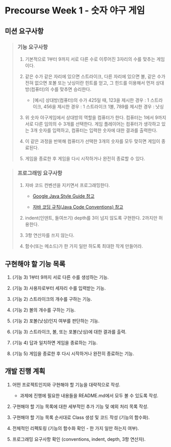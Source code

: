 # Precourse Week 1 - 숫자 야구 게임


## 미션 요구사항

>### 기능 요구사항
>
> 1. 기본적으로 1부터 9까지 서로 다른 수로 이루어진 3자리의 수를 맞추는 게임이다.
> 
> 2. 같은 수가 같은 자리에 있으면 스트라이크, 다른 자리에 있으면 볼, 같은 수가 전혀 없으면 포볼 또는 낫싱이란 힌트를 얻고, 그 힌드를 이용해서 먼저 상대방(컴퓨터)의 수를 맞추면 승리한다.
>       * [예시] 상대방(컴퓨터)의 수가 425일 때, 123을 제시한 경우 : 1 스트라이크, 456을 제시한 경우 : 1 스트라이크 1볼, 789를 제시한 경우 : 낫싱
> 
> 3. 위 숫자 야구게임에서 상대방의 역할을 컴퓨터가 한다. 컴퓨터는 1에서 9까지 서로 다른 임의의 수 3개를 선택한다. 게임 플레이어는 컴퓨터가 생각하고 있는 3개 숫자를 입력하고, 컴퓨터는 입력한 숫자에 대한 결과를 출력한다.
> 
> 4. 이 같은 과정을 반복해 컴퓨터가 선택한 3개의 숫자를 모두 맞히면 게임이 종료된다.
> 
> 5. 게임을 종료한 후 게임을 다시 시작하거나 완전히 종료할 수 있다.

>### 프로그래밍 요구사항
>
> 1. 자바 코드 컨벤션을 지키면서 프로그래밍한다.
>       * [Google Java Style Guide 참고](https://google.github.io/styleguide/javaguide.html)
> 
>       * [자바 코딩 규칙(Java Code Conventions) 참고](https://myeonguni.tistory.com/1596)
> 
> 2. indent(인덴트, 들여쓰기) depth를 3이 넘지 않도록 구현한다. 2까지만 허용한다.
> 
> 3. 3항 연산자를 쓰지 않는다.
> 
> 4. 함수(또는 메소드)가 한 가지 일만 하도록 최대한 작게 만들어라.
> 


## 구현해야 할 기능 목록 

1. (기능 3) 1부터 9까지 서로 다른 수를 생성하는 기능.
   
2. (기능 3) 사용자로부터 세자리 수를 입력받는 기능.
   
3. (기능 2) 스트라이크의 개수를 구하는 기능.
   
4. (기능 2) 볼의 개수를 구하는 기능.
   
5. (기능 2) 포볼(낫싱)인지 여부를 판단하는 기능.
   
6. (기능 3) 스트라이크, 볼, 또는 포볼(낫싱)에 대한 결과를 출력.
   
7. (기능 4) 답과 일치하면 게임을 종료하는 기능.
   
8. (기능 5) 게임을 종료한 후 다시 시작하거나 완전히 종료하는 기능.


## 개발 진행 계획

1. 어떤 프로젝트인지와 구현해야 할 기능을 대략적으로 작성.

   * 과제에 진행에 필요한 내용들을 README.md에서 모두 볼 수 있도록 작성.

2. 구현해야 할 기능 목록에 대한 세부적인 추가 기능 및 예외 처리 목록 작성. 

3. 구현해야 할 기능 목록 순서대로 Class 생성 및 코드 작성 (기능의 함수화).

4. 전체적인 리펙토링 (기능의 함수화 확인 - 한 가지 일만 하는지 여부).

5. 프로그래밍 요구사항 확인 (conventions, indent, depth, 3항 연산자).